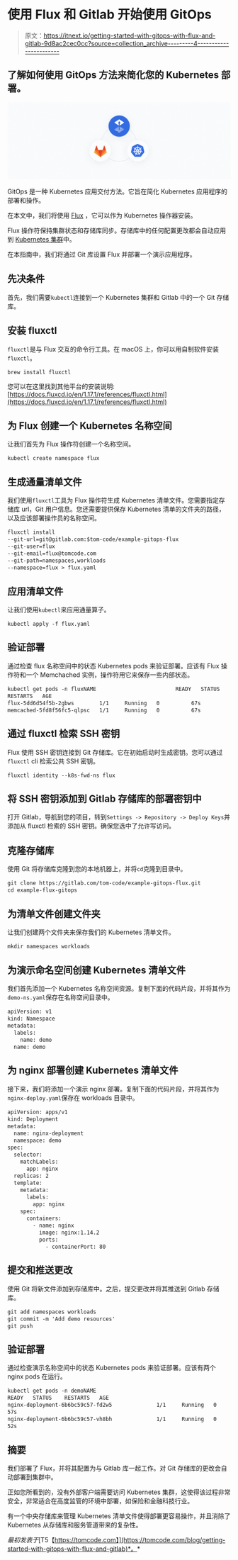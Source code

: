 # 使用 Flux 和 Gitlab 开始使用 GitOps

> 原文：<https://itnext.io/getting-started-with-gitops-with-flux-and-gitlab-9d8ac2cec0cc?source=collection_archive---------4----------------------->

## 了解如何使用 GitOps 方法来简化您的 Kubernetes 部署。

![](img/e5fe54f5e73792cb132147a7609de104.png)

GitOps 是一种 Kubernetes 应用交付方法。它旨在简化 Kubernetes 应用程序的部署和操作。

在本文中，我们将使用 [Flux](https://fluxcd.io/) ，它可以作为 Kubernetes 操作器安装。

Flux 操作符保持集群状态和存储库同步。存储库中的任何配置更改都会自动应用到 [Kubernetes 集群](https://codersociety.com/blog/articles/terraform-azure-kubernetes)中。

在本指南中，我们将通过 Git 库设置 Flux 并部署一个演示应用程序。

## 先决条件

首先，我们需要`kubectl`连接到一个 Kubernetes 集群和 Gitlab 中的一个 Git 存储库。

## 安装 fluxctl

`fluxctl`是与 Flux 交互的命令行工具。在 macOS 上，你可以用自制软件安装`fluxctl`。

```
brew install fluxctl
```

您可以在这里找到其他平台的安装说明:[https://docs.fluxcd.io/en/1.17.1/references/fluxctl.html](https://docs.fluxcd.io/en/1.17.1/references/fluxctl.html)

## 为 Flux 创建一个 Kubernetes 名称空间

让我们首先为 Flux 操作符创建一个名称空间。

```
kubectl create namespace flux
```

## 生成通量清单文件

我们使用`fluxctl`工具为 Flux 操作符生成 Kubernetes 清单文件。您需要指定存储库 url，Git 用户信息。您还需要提供保存 Kubernetes 清单的文件夹的路径，以及应该部署操作员的名称空间。

```
fluxctl install 
--git-url=git@gitlab.com:$tom-code/example-gitops-flux 
--git-user=flux 
--git-email=flux@tomcode.com 
--git-path=namespaces,workloads 
--namespace=flux > flux.yaml
```

## 应用清单文件

让我们使用`kubectl`来应用通量算子。

```
kubectl apply -f flux.yaml
```

## 验证部署

通过检查 flux 名称空间中的状态 Kubernetes pods 来验证部署。应该有 Flux 操作符和一个 Memchached 实例，操作符用它来保存一些内部状态。

```
kubectl get pods -n fluxNAME                         READY   STATUS    RESTARTS   AGE
flux-5dd6d54f5b-2gbws        1/1     Running   0          67s
memcached-5fd8f56fc5-qlpsc   1/1     Running   0          67s
```

## 通过 fluxctl 检索 SSH 密钥

Flux 使用 SSH 密钥连接到 Git 存储库。它在初始启动时生成密钥。您可以通过`fluxctl` cli 检索公共 SSH 密钥。

```
fluxctl identity --k8s-fwd-ns flux
```

## 将 SSH 密钥添加到 Gitlab 存储库的部署密钥中

打开 Gitlab，导航到您的项目，转到`Settings -> Repository -> Deploy Keys`并添加从 fluxctl 检索的 SSH 密钥。确保您选中了允许写访问。

## 克隆存储库

使用 Git 将存储库克隆到您的本地机器上，并将`cd`克隆到目录中。

```
git clone https://gitlab.com/tom-code/example-gitops-flux.git
cd example-flux-gitops
```

## 为清单文件创建文件夹

让我们创建两个文件夹来保存我们的 Kubernetes 清单文件。

```
mkdir namespaces workloads
```

## 为演示命名空间创建 Kubernetes 清单文件

我们首先添加一个 Kubernetes 名称空间资源。复制下面的代码片段，并将其作为`demo-ns.yaml`保存在名称空间目录中。

```
apiVersion: v1
kind: Namespace
metadata:
  labels:
    name: demo
  name: demo
```

## 为 nginx 部署创建 Kubernetes 清单文件

接下来，我们将添加一个演示 nginx 部署。复制下面的代码片段，并将其作为`nginx-deploy.yaml`保存在 workloads 目录中。

```
apiVersion: apps/v1
kind: Deployment
metadata:
  name: nginx-deployment
  namespace: demo
spec:
  selector:
    matchLabels:
      app: nginx
  replicas: 2
  template:
    metadata:
      labels:
        app: nginx
    spec:
      containers:
        - name: nginx
          image: nginx:1.14.2
          ports:
            - containerPort: 80
```

## 提交和推送更改

使用 Git 将新文件添加到存储库中。之后，提交更改并将其推送到 Gitlab 存储库。

```
git add namespaces workloads
git commit -m 'Add demo resources'
git push
```

## 验证部署

通过检查演示名称空间中的状态 Kubernetes pods 来验证部署。应该有两个 nginx pods 在运行。

```
kubectl get pods -n demoNAME                                                   READY   STATUS    RESTARTS   AGE
nginx-deployment-6b6bc59c57-fd2w5              1/1     Running   0          57s
nginx-deployment-6b6bc59c57-vh8bh              1/1     Running   0          52s
```

## 摘要

我们部署了 Flux，并将其配置为与 Gitlab 库一起工作。对 Git 存储库的更改会自动部署到集群中。

正如您所看到的，没有外部客户端需要访问 Kubernetes 集群，这使得该过程非常安全，非常适合在高度监管的环境中部署，如保险和金融科技行业。

有一个中央存储库来管理 Kubernetes 清单文件使得部署更容易操作，并且消除了 Kubernetes 从存储库和服务管道带来的复杂性。

*最初发表于*[T5【https://tomcode.com】](https://tomcode.com/blog/getting-started-with-gitops-with-flux-and-gitlab)*。*